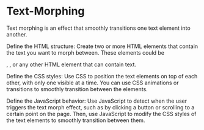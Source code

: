 # Text-Morphing
Text morphing is an effect that smoothly transitions one text element into another.

Define the HTML structure: Create two or more HTML elements that contain the text you want to morph between. These elements could be <div>, <span>, or any other HTML element that can contain text.

Define the CSS styles: Use CSS to position the text elements on top of each other, with only one visible at a time. You can use CSS animations or transitions to smoothly transition between the elements.

Define the JavaScript behavior: Use JavaScript to detect when the user triggers the text morph effect, such as by clicking a button or scrolling to a certain point on the page. Then, use JavaScript to modify the CSS styles of the text elements to smoothly transition between them.
